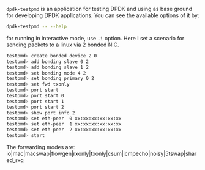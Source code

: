 
`dpdk-testpmd` is an application for testing DPDK and using as base ground for developing DPDK applications.
You can see the available options of it by:
```bash
dpdk-testpmd -- --help
```
for running in interactive mode, use `-i` option.
Here I set a scenario for sending packets to a linux via 2 bonded NIC.

```bash
testpmd> create bonded device 2 0
testpmd> add bonding slave 0 2
testpmd> add bonding slave 1 2
testpmd> set bonding mode 4 2
testpmd> set bonding primary 0 2
testpmd> set fwd txonly
testpmd> port start
testpmd> port start 0
testpmd> port start 1
testpmd> port start 2
testpmd> show port info 2
testpmd> set eth-peer  0 xx:xx:xx:xx:xx:xx
testpmd> set eth-peer  1 xx:xx:xx:xx:xx:xx
testpmd> set eth-peer  2 xx:xx:xx:xx:xx:xx
testpmd> start
```
The forwarding modes are: io|mac|macswap|flowgen|rxonly|txonly|csum|icmpecho|noisy|5tswap|shared_rxq
